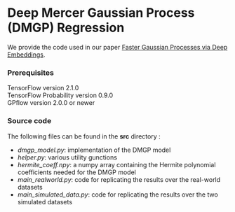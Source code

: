 # Deep Mercer Gaussian Process (DMGP) Regression
We provide the code used in our paper [Faster Gaussian Processes via Deep Embeddings](https://arxiv.org/abs/2004.01584).

### Prerequisites
TensorFlow version 2.1.0  
TensorFlow Probability version 0.9.0  
GPflow version 2.0.0 or newer  

### Source code

The following files can be found in the **src** directory :  

- *dmgp_model.py*: implementation of the DMGP model
- *helper.py*: various utility gunctions
- *hermite_coeff.npy*: a numpy array containing the Hermite polynomial coefficients needed for the DMGP model
- *main_realworld.py*: code for replicating the results over the real-world datasets
- *main_simulated_data.py*: code for replicating the results over the two simulated datasets
